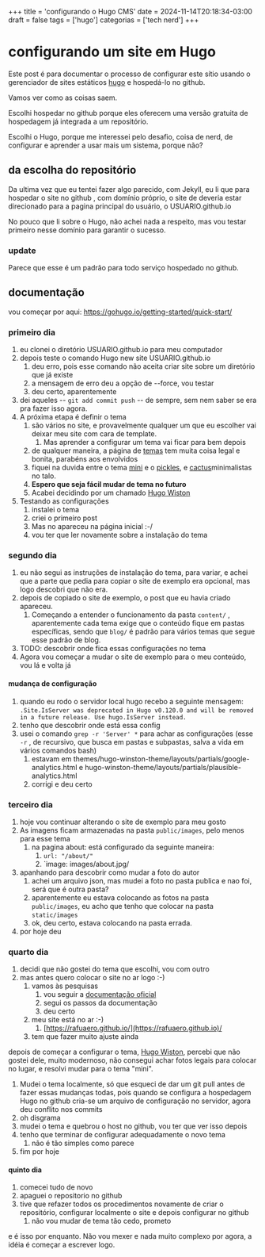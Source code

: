 +++
title = 'configurando o Hugo CMS'
date = 2024-11-14T20:18:34-03:00
draft = false
tags = ['hugo']
categorias = ['tech nerd']
+++

# configurando um site em Hugo

Este post é para documentar o processo de configurar este sítio usando o gerenciador de sites estáticos [hugo](https://gohugo.io/)  e hospedá-lo no github.

Vamos ver como as coisas saem.

Escolhi hospedar no github porque eles oferecem uma versão gratuita de hospedagem já integrada a um repositório.

Escolhi o Hugo, porque me interessei pelo desafio, coisa de nerd, de configurar e aprender a usar mais um sistema, porque não?  


## da escolha do repositório
Da ultima vez que eu tentei fazer algo parecido, com Jekyll, eu li que para hospedar o site no github , com domínio próprio, o site de deveria estar direcionado para a pagina principal do usuário, o USUARIO.github.io

No pouco que li sobre o Hugo, não achei nada a respeito, mas vou testar primeiro nesse domínio para garantir o sucesso.

### update
Parece que esse é um padrão para todo serviço hospedado no github.

## documentação
 vou começar por aqui:
 https://gohugo.io/getting-started/quick-start/

### primeiro dia
1. eu clonei o diretório USUARIO.github.io para meu computador
2. depois teste o comando Hugo new site USUARIO.github.io
	1. deu erro, pois esse comando não aceita criar site sobre um diretório que já existe
	2. a mensagem de erro deu a opção de --force, vou testar
	3. deu certo, aparentemente
3. dei aqueles -- `git add commit push` -- de sempre, sem nem saber se era pra fazer isso agora.
4. A próxima etapa é definir o tema
	1. são vários no site, e provavelmente qualquer um que eu escolher vai deixar meu site com cara de template. 
		1. Mas aprender a configurar um tema vai ficar para bem depois
	2. de qualquer maneira, a página de [temas](https://themes.gohugo.io/) tem muita coisa legal e bonita, parabéns aos envolvidos
	3. fiquei na duvida entre o tema [mini](https://themes.gohugo.io/themes/hugo-theme-cactus-plus/) e o [pickles](https://themes.gohugo.io/themes/hugo_theme_pickles/),  e [cactus](https://themes.gohugo.io/themes/hugo-theme-cactus/)minimalistas no talo. 
	4. **Espero que seja fácil mudar de tema no futuro**
	5. Acabei decidindo por um chamado [Hugo Wiston](https://themes.gohugo.io/themes/hugo-winston-theme/) 
5. Testando as configurações
	1. instalei o tema
	2. criei o primeiro post
	3. Mas no apareceu na página inicial :-/
	4. vou ter que ler novamente sobre a instalação do tema

### segundo dia
1. eu não segui as instruções de instalação do tema, para variar, e achei que a parte que pedia para copiar o site de exemplo era opcional, mas logo descobri que não era.
2. depois de copiado o site de exemplo, o post que eu havia criado apareceu.
	1. Começando a entender o funcionamento da pasta `content/` , aparentemente cada tema exige que o conteúdo fique em pastas específicas, sendo que `blog/` é padrão para vários temas que segue esse padrão de blog.
3. TODO: descobrir onde fica essas configurações no tema
4. Agora vou começar a mudar o site de exemplo para o meu conteúdo, vou lá e volta já

#### mudança de configuração
1.   quando eu rodo o servidor local hugo recebo a seguinte mensagem: `.Site.IsServer was deprecated in Hugo v0.120.0 and will be removed in a future release. Use hugo.IsServer instead.`
2. tenho que descobrir onde está essa config
3. usei o comando `grep -r 'Server' *` para achar as configurações (esse `-r` , de recursivo, que busca em pastas e subpastas, salva a vida em vários comandos bash) 
	1. estavam em themes/hugo-winston-theme/layouts/partials/google-analytics.html e hugo-winston-theme/layouts/partials/plausible-analytics.html
	2. corrigi e deu certo

### terceiro dia
1. hoje vou continuar alterando o site de exemplo para meu gosto
2. As imagens ficam armazenadas na pasta `public/images`, pelo menos para esse tema
	1. na pagina about: está configurado da seguinte maneira:
		1. `url: "/about/"`
		2.  `image: images/about.jpg/
3. apanhando para descobrir como mudar a foto do autor
	1. achei um arquivo json, mas mudei a foto no pasta publica e nao foi, será que é outra pasta?
	2. aparentemente eu estava colocando as fotos na pasta `public/images`, eu acho que tenho que colocar na pasta `static/images` 
	3. ok, deu certo, estava colocando na pasta errada.
4. por hoje deu


### quarto dia
1. decidi que não gostei do tema que escolhi, vou com outro
2. mas antes quero colocar o site no ar logo :-)
	1. vamos às pesquisas
		1. vou seguir a [documentação oficial](https://gohugo.io/hosting-and-deployment/hosting-on-github/)
		2. segui os passos da documentação
		3. deu certo
	2. meu site está no ar :-)
		1. [https://rafuaero.github.io/](https://rafuaero.github.io)/
	3. tem que fazer muito ajuste ainda

depois de começar a configurar o tema, [Hugo Wiston](https://themes.gohugo.io/themes/hugo-winston-theme/), percebi que não gostei dele, muito modernoso, não consegui achar fotos legais para colocar no lugar, e resolvi mudar para o tema "mini". 

1.  Mudei o tema localmente, só que esqueci de dar um git pull antes de fazer essas mudanças todas, pois quando se configura a hospedagem Hugo no github cria-se um arquivo de configuração no servidor, agora deu conflito nos commits
2. oh disgrama
3. mudei o tema e quebrou o host no github, vou ter que ver isso depois
4. tenho que terminar de configurar adequadamente o novo tema
	1. não é tão simples como parece
5. fim por hoje

#### quinto dia
1.  comecei tudo de novo
2.  apaguei o repositorio no github
3.  tive que refazer todos os procedimentos novamente de criar o repositório, configurar localmente o site e depois configurar no github
    1.  não vou mudar de tema tão cedo, prometo

e é isso por enquanto. Não vou mexer e nada muito complexo por agora, a idéia é começar a escrever logo.
